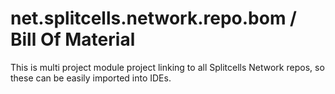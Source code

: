 # net.splitcells.network.repo.bom / Bill Of Material

This is multi project module project linking to all Splitcells Network repos,
so these can be easily imported into IDEs.
